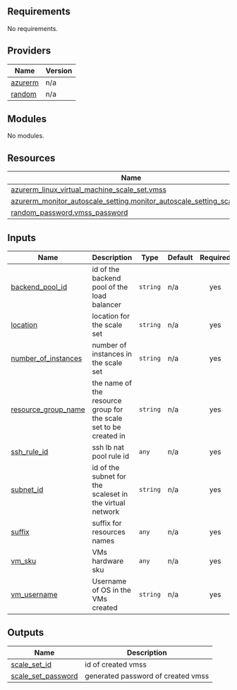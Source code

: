 <!-- BEGIN_TF_DOCS -->
## Requirements

No requirements.

## Providers

| Name | Version |
|------|---------|
| <a name="provider_azurerm"></a> [azurerm](#provider\_azurerm) | n/a |
| <a name="provider_random"></a> [random](#provider\_random) | n/a |

## Modules

No modules.

## Resources

| Name | Type |
|------|------|
| [azurerm_linux_virtual_machine_scale_set.vmss](https://registry.terraform.io/providers/hashicorp/azurerm/latest/docs/resources/linux_virtual_machine_scale_set) | resource |
| [azurerm_monitor_autoscale_setting.monitor_autoscale_setting_scale_set](https://registry.terraform.io/providers/hashicorp/azurerm/latest/docs/resources/monitor_autoscale_setting) | resource |
| [random_password.vmss_password](https://registry.terraform.io/providers/hashicorp/random/latest/docs/resources/password) | resource |

## Inputs

| Name | Description | Type | Default | Required |
|------|-------------|------|---------|:--------:|
| <a name="input_backend_pool_id"></a> [backend\_pool\_id](#input\_backend\_pool\_id) | id of the backend pool of the load balancer | `string` | n/a | yes |
| <a name="input_location"></a> [location](#input\_location) | location for the scale set | `string` | n/a | yes |
| <a name="input_number_of_instances"></a> [number\_of\_instances](#input\_number\_of\_instances) | number of instances in the scale set | `string` | n/a | yes |
| <a name="input_resource_group_name"></a> [resource\_group\_name](#input\_resource\_group\_name) | the name of the resource group for the scale set to be created in | `string` | n/a | yes |
| <a name="input_ssh_rule_id"></a> [ssh\_rule\_id](#input\_ssh\_rule\_id) | ssh lb nat pool rule id | `any` | n/a | yes |
| <a name="input_subnet_id"></a> [subnet\_id](#input\_subnet\_id) | id of the subnet for the scaleset in the virtual network | `string` | n/a | yes |
| <a name="input_suffix"></a> [suffix](#input\_suffix) | suffix for resources names | `any` | n/a | yes |
| <a name="input_vm_sku"></a> [vm\_sku](#input\_vm\_sku) | VMs hardware sku | `any` | n/a | yes |
| <a name="input_vm_username"></a> [vm\_username](#input\_vm\_username) | Username of OS in the VMs created | `string` | n/a | yes |

## Outputs

| Name | Description |
|------|-------------|
| <a name="output_scale_set_id"></a> [scale\_set\_id](#output\_scale\_set\_id) | id of created vmss |
| <a name="output_scale_set_password"></a> [scale\_set\_password](#output\_scale\_set\_password) | generated password of created vmss |
<!-- END_TF_DOCS -->